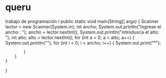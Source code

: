 # queru
trabajo de programación I
public static void main(String[] args) {
        Scanner lector = new Scanner(System.in);
        int ancho;
        System.out.println("Ingrese el ancho : ");
        ancho = lector.nextInt();
        System.out.println("introdusca el alto: ");
        int alto;
        alto = lector.nextInt();
        for (int a = 0; a < alto; a++) {
            System.out.println("");
            for (int i = 0; i < ancho; i++) {
                System.out.print("*");
                
            }
        }
    }
}
